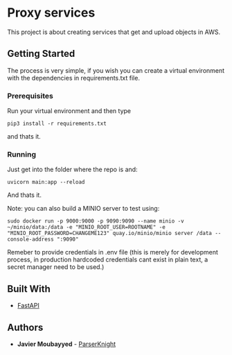 # Proxy services

This project is about creating services that get and upload objects in AWS.

## Getting Started

The process is very simple, if you wish you can create a virtual environment with the dependencies in requirements.txt file.

### Prerequisites

Run your virtual environment and then type

```
pip3 install -r requirements.txt

```
and thats it.

### Running

Just get into the folder where the repo is and:

```
uvicorn main:app --reload
```

And thats it.

Note: you can also build a MINIO server to test using:

```
sudo docker run -p 9000:9000 -p 9090:9090 --name minio -v ~/minio/data:/data -e "MINIO_ROOT_USER=ROOTNAME" -e "MINIO_ROOT_PASSWORD=CHANGEME123" quay.io/minio/minio server /data --console-address ":9090"
```

Remeber to provide credentials in .env file (this is merely for development process, in production hardcoded credentials cant exist in plain text, a secret manager need to be used.)

## Built With

* [FastAPI](https://fastapi.tiangolo.com/)

## Authors

* **Javier Moubayyed** - [ParserKnight](https://github.com/ParserKnight)

